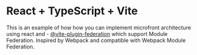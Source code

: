 # React + TypeScript + Vite
This is an example of how how you can implement microfront architecture 
using react and - [@vite-plugin-federation]([https://github.com/vitejs/vite-plugin-react/blob/main/packages/plugin-react/README.md](https://www.npmjs.com/package/@originjs/vite-plugin-federation))
which support Module Federation. Inspired by Webpack and compatible with Webpack Module Federation.
